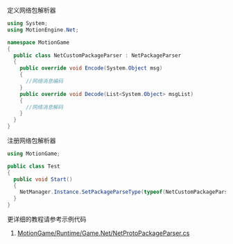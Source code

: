 
定义网络包解析器
```C#
using System;
using MotionEngine.Net;

namespace MotionGame
{
  public class NetCustomPackageParser : NetPackageParser
  {
    public override void Encode(System.Object msg)
    {
      //网络消息编码
    }
    public override void Decode(List<System.Object> msgList)
    {
      //网络消息解码
    }
  }
}
```

注册网络包解析器
```C#
using MotionGame;

public class Test
{
  public void Start()
  {
    NetManager.Instance.SetPackageParseType(typeof(NetCustomPackageParser));
  }
}
```

更详细的教程请参考示例代码
1. [MotionGame/Runtime/Game.Net/NetProtoPackageParser.cs](https://github.com/gmhevinci/MotionFramework/blob/master/Assets/MotionGame/Runtime/Game.Net/NetProtoPackageParser.cs)
